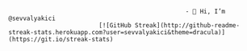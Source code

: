                                                      - 👋 Hi, I’m @sevvalyakici
                          	 [![GitHub Streak](http://github-readme-streak-stats.herokuapp.com?user=sevvalyakici&theme=dracula)](https://git.io/streak-stats)
